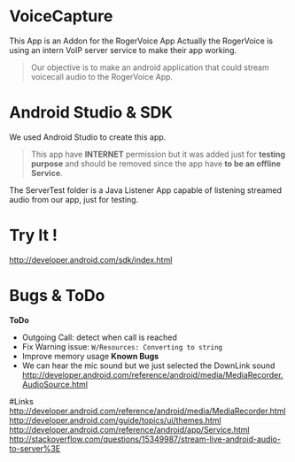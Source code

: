 # VoiceCapture 
This App is an Addon for the RogerVoice App
Actually the RogerVoice is using an intern VoIP server service to make their app working.

> Our objective is to make an android application that could stream voicecall audio to the RogerVoice App.

# Android Studio & SDK
We used Android Studio to create this app.
> This app have **INTERNET** permission but it was added just for **testing purpose** and should be removed since the app have **to be an offline Service**.

The ServerTest folder is a Java Listener App capable of listening streamed audio from our app, just for testing.

# Try It !
http://developer.android.com/sdk/index.html

# Bugs & ToDo
**ToDo**
 - Outgoing Call: detect when call is reached
 - Fix Warning issue: `W/Resources: Converting to string`
 - Improve memory usage
**Known Bugs**
 - We can hear the mic sound but we just selected the DownLink sound
http://developer.android.com/reference/android/media/MediaRecorder.AudioSource.html

#Links
http://developer.android.com/reference/android/media/MediaRecorder.html
http://developer.android.com/guide/topics/ui/themes.html
http://developer.android.com/reference/android/app/Service.html
http://stackoverflow.com/questions/15349987/stream-live-android-audio-to-server%3E
